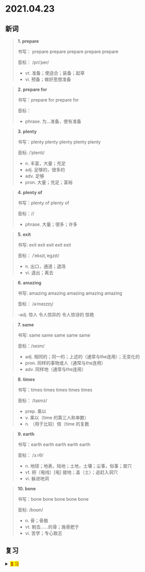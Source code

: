 # 2021.04.23

## 新词


> **1. prepare**
>
> 书写： prepare prepare prepare prepare prepare
>
> 音标： /prɪˈper/
>
> - vt. 准备；使适合；装备；起草
> - vi. 预备；做好思想准备


> **2. prepare for**
>
> 书写：prepare for prepare for
>
> 音标：
>
> - phrase. 为…准备，使有准备



> **3. plenty**
>
> 书写：plenty plenty plenty plenty plenty
>
> 音标: /ˈplenti/
>
> - n. 丰富，大量；充足
> - adj. 足够的，很多的
> - adv. 足够
> - pron. 大量；充足；富裕


> **4. plenty of**
>
> 书写：plenty of plenty of
>
> 音标：//
>
> - phrase. 大量；很多；许多




> **5. exit**
>
> 书写: exit exit exit exit exit
>
> 音标： /ˈeksɪt,ˈeɡzɪt/
>
> - n. 出口，通道；退场
> - vi. 退出；离去




> **6. amazing**
>
> 书写: amazing amazing amazing amazing amazing 
>
> 音标： /əˈmeɪzɪŋ/
>
> -adj. 惊人 令人惊异的 令人惊讶的 惊艳


> **7. same**
>
> 书写: same same same same same
>
> 音标：/seɪm/
>
> - adj. 相同的；同一的；上述的（通常与the连用）；无变化的
> - pron. 同样的事物或人（通常与the连用）
> - adv. 同样地（通常与the连用）



> **8. times**
>
> 书写：times times times times times
>
> 音标： /taɪmz/
>
> - prep. 乘以
> - v. 乘以（time 的第三人称单数）
> - n. （用于比较）倍（time 的复数



> **9. earth**
>
> 书写：earth earth earth earth earth
>
> 音标： /ɜːrθ/
> 
> - n. 地球；地表，陆地；土地，土壤；尘事，俗事；兽穴
> - vt. 把（电线）[电] 接地；盖（土）；追赶入洞穴
> - vi. 躲进地洞




> **10. bone**
> 
> 书写：bone bone bone bone bone
>
> 音标:  /boʊn/
>
> - n. 骨；骨骼
> - vt. 剔去……的骨；施骨肥于
> - vi. 苦学；专心致志


## 复习

<details> 
  <summary><mark><font color=darkred>复习</font></mark></summary>
  <br/>outside outside 在外面；离开；在...外部；
  <br/>do some shopping 买东西
  <br/>should should 将要；将；应该；
  <br/>giraffe giraffe 长颈鹿；
  <br/>work of art 艺术作品；
  <br/>pencil case 铅笔盒；铅笔袋；
  <br/>quite quite 相当；非常；
  <br/>trip trip 旅行；旅途；绊倒；
  <br/>problem problem 问题；
  <br/>than than 然后；比；
  <br/>leaf leaf 叶子；翻页；
  <br/>plate plate 盘子；
  <br/>restaurant restaurant restaurant 餐馆；
  <br/>cage cage 鸟类；笼子；监狱；
  <br/>firework firework 烟火；令人激动的行动；激烈的言辞；
  <br/>bench bench 长椅；长凳；替补；
  <br/>traffic traffic 交通；来往车辆；
  <br/>straight straight 直的；笔直；一直；
  <br/>sign sign 签名；署名；签署；标志；
  <br/>hometown hometown 故乡；家乡；
  <br/>boot boot 靴子；长筒靴；后备箱；
  <br/>neck neck 脖子；
  <br/>pardon pardon 赦免；对不起；原谅；特赦；
  <br/>turning turning 旋转；转弯处；
  <br/>something something 某事；某物；
  <br/>treasure treasure 财富；财报；宝藏；
  <br/>laugh laugh 笑；
  <br/>above above 在上面；超过；上面的；
  <br/>traffic lights 红绿灯；
  <br/>crossing crossing 十字路口；人行横道线；
</details>  
